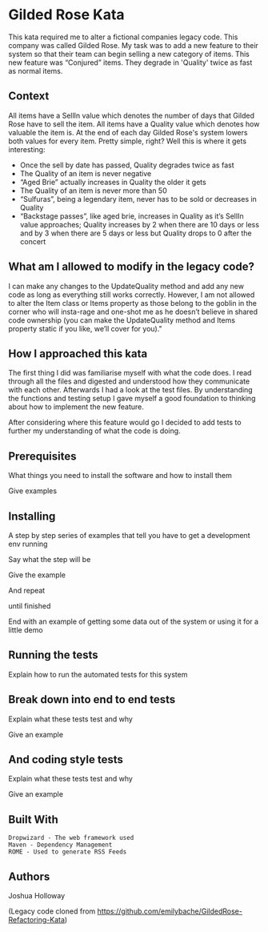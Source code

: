 # Gilded Rose Kata

This kata required me to alter a fictional companies legacy code. This company was called Gilded Rose. My task was to add a new feature to their system so that their team can begin selling a new category of items.
This new feature was “Conjured” items. They degrade in 'Quality' twice as fast as normal items.


## Context

All items have a SellIn value which denotes the number of days that Gilded Rose have to sell the item. All items have a Quality value which denotes how valuable the item is. At the end of each day Gilded Rose's system lowers both values for every item. Pretty simple, right? Well this is where it gets interesting:

- Once the sell by date has passed, Quality degrades twice as fast
- The Quality of an item is never negative
- “Aged Brie” actually increases in Quality the older it gets
- The Quality of an item is never more than 50
- “Sulfuras”, being a legendary item, never has to be sold or decreases in Quality
- “Backstage passes”, like aged brie, increases in Quality as it’s SellIn value approaches; Quality increases by 2 when there are 10 days or less and by 3 when there are 5 days or less but Quality drops to 0 after the concert


## What am I allowed to modify in the legacy code?

I can make any changes to the UpdateQuality method and add any new code as long as everything still works correctly.
However, I am not allowed to alter the Item class or Items property as those belong to the goblin in the corner who will
insta-rage and one-shot me as he doesn’t believe in shared code ownership (you can make the UpdateQuality method and Items property static if you like, we’ll cover for you)."


## How I approached this kata

The first thing I did was familiarise myself with what the code does. I read through all the files
and digested and understood how they communicate with each other. Afterwards I had a look
at the test files. By understanding the functions and testing setup I gave myself a good foundation to thinking
about how to implement the new feature. 

After considering where this feature would go I decided to add tests to further my 
understanding of what the code is doing.


## Prerequisites

What things you need to install the software and how to install them

Give examples


## Installing

A step by step series of examples that tell you have to get a development env running

Say what the step will be

Give the example

And repeat

until finished

End with an example of getting some data out of the system or using it for a little demo


## Running the tests

Explain how to run the automated tests for this system


## Break down into end to end tests

Explain what these tests test and why

Give an example


## And coding style tests

Explain what these tests test and why

Give an example


## Built With

    Dropwizard - The web framework used
    Maven - Dependency Management
    ROME - Used to generate RSS Feeds


## Authors

Joshua Holloway

(Legacy code cloned from https://github.com/emilybache/GildedRose-Refactoring-Kata) 